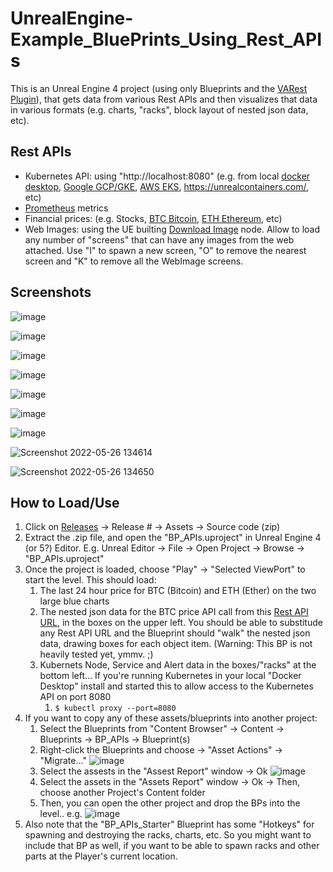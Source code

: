 # UnrealEngine-Example_BluePrints_Using_Rest_APIs

This is an Unreal Engine 4 project (using only Blueprints and the [VARest Plugin](https://github.com/ufna/VaRest)), that gets data from various Rest APIs and then visualizes that data in various formats (e.g. charts, "racks", block layout of nested json data, etc).

## Rest APIs
- Kubernetes API: using  "http://localhost:8080" (e.g. from local [docker desktop](https://www.docker.com/products/docker-desktop), [Google GCP/GKE](https://cloud.google.com/kubernetes-engine), [AWS EKS](https://aws.amazon.com/eks/), https://unrealcontainers.com/, etc)
- [Prometheus](https://prometheus.io/) metrics
- Financial prices: (e.g. Stocks, [BTC Bitcoin](https://min-api.cryptocompare.com/data/v2/histohour?fsym=BTC&tsym=USD&limit=99), [ETH Ethereum](https://min-api.cryptocompare.com/data/v2/histohour?fsym=ETH&tsym=USD&limit=99), etc)
- Web Images: using the UE builting [Download Image]([url](https://docs.unrealengine.com/4.27/en-US/BlueprintAPI/Class/AsyncTaskDownloadImage/DownloadImage/)) node.  Allow to load any number of "screens" that can have any images from the web attached.  Use "I" to spawn a new screen, "O" to remove the nearest screen and "K" to remove all the WebImage screens.

## Screenshots
![image](https://user-images.githubusercontent.com/3343322/155474236-354ba975-a07c-4c39-8256-0ddf13a5e887.png)

![image](https://user-images.githubusercontent.com/3343322/158944507-0fb1a944-835d-4cb9-a46b-0c9025f2e0dc.png)

![image](https://user-images.githubusercontent.com/3343322/158954876-3039f78c-82df-4da9-8773-aab4ec1b8967.png)

![image](https://user-images.githubusercontent.com/3343322/158945137-6cc3afb5-072a-4e93-ba4b-c7da581cad3d.png)

![image](https://user-images.githubusercontent.com/3343322/158747343-a7ad87de-2fb5-4d93-aaff-5b2ceb8f37a8.png)

![image](https://user-images.githubusercontent.com/3343322/158682443-ea0a26ea-5022-4607-bd7f-f74e7f701685.png)

![image](https://user-images.githubusercontent.com/3343322/158682510-a9c6b2c3-427a-4847-ad61-ee7034da2efe.png)

![Screenshot 2022-05-26 134614](https://user-images.githubusercontent.com/3343322/170578038-c8026f19-be4d-43f0-bf0c-30480af1484b.jpg)

![Screenshot 2022-05-26 134650](https://user-images.githubusercontent.com/3343322/170578095-14bfd16c-6843-48ad-8269-a80faa3071e3.jpg)





## How to Load/Use

1. Click on [Releases](https://github.com/mpursley/UnrealEngine-Example_BluePrints_Using_Rest_APIs/releases) -> Release # -> Assets -> Source code (zip)
1. Extract the .zip file, and open the "BP_APIs.uproject" in Unreal Engine 4 (or 5?) Editor.  E.g. Unreal Editor -> File -> Open Project -> Browse -> "BP_APIs.uproject"
1. Once the project is loaded, choose "Play" -> "Selected ViewPort" to start the level.  This should load:
    1. The last 24 hour price for BTC (Bitcoin) and ETH (Ether) on the two large blue charts
    1. The nested json data for the BTC price API call from this [Rest API URL](https://min-api.cryptocompare.com/data/v2/histoday?fsym=BTC&tsym=USD&limit=12), in the boxes on the upper left.  You should be able to substitude any Rest API URL and the Blueprint should "walk" the nested json data, drawing boxes for each object item.  (Warning:  This BP is not heavily tested yet, ymmv.  ;)
    1. Kubernets Node, Service and Alert data in the boxes/"racks" at the bottom left...  If you're running Kubernetes in your local "Docker Desktop" install and started this to allow access to the Kubernetes API on port 8080
        1. `$ kubectl proxy --port=8080`
1. If you want to copy any of these assets/blueprints into another project:
    1. Select the Blueprints from "Content Browser" -> Content -> Blueprints -> BP_APIs -> Blueprint(s)
    1. Right-click the Blueprints and choose -> "Asset Actions" -> "Migrate..."
![image](https://user-images.githubusercontent.com/3343322/158743912-7ddabdc5-020c-4483-beb0-13f550bb11da.png)
    1. Select the assests in the "Assest Report" window -> Ok
![image](https://user-images.githubusercontent.com/3343322/158744041-ecd68440-a331-4004-a49e-b5a6529cdb50.png)
    1. Select the assets in the "Assets Report" window -> Ok -> Then, choose another Project's Content folder
    1. Then, you can open the other project and drop the BPs into the level.. e.g. 
![image](https://user-images.githubusercontent.com/3343322/158746084-cca33bc7-b745-45e6-832e-b0c3ab6f6e6b.png)
1. Also note that the "BP_APIs_Starter" Blueprint has some "Hotkeys" for spawning and destroying the racks, charts, etc.  So you might want to include that BP as well, if you want to be able to spawn racks and other parts at the Player's current location.


      

